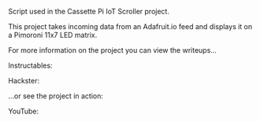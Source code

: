 
Script used in the Cassette Pi IoT Scroller project.

This project takes incoming data from an Adafruit.io feed and displays it on a Pimoroni 11x7 LED matrix. 

For more information on the project you can view the writeups...

Instructables:

Hackster:

...or see the project in action:

YouTube: 
